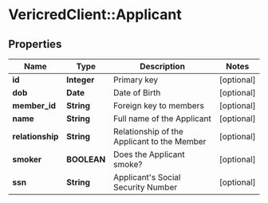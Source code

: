 # VericredClient::Applicant

## Properties
Name | Type | Description | Notes
------------ | ------------- | ------------- | -------------
**id** | **Integer** | Primary key | [optional] 
**dob** | **Date** | Date of Birth | [optional] 
**member_id** | **String** | Foreign key to members | [optional] 
**name** | **String** | Full name of the Applicant | [optional] 
**relationship** | **String** | Relationship of the Applicant to the Member | [optional] 
**smoker** | **BOOLEAN** | Does the Applicant smoke? | [optional] 
**ssn** | **String** | Applicant&#39;s Social Security Number | [optional] 


